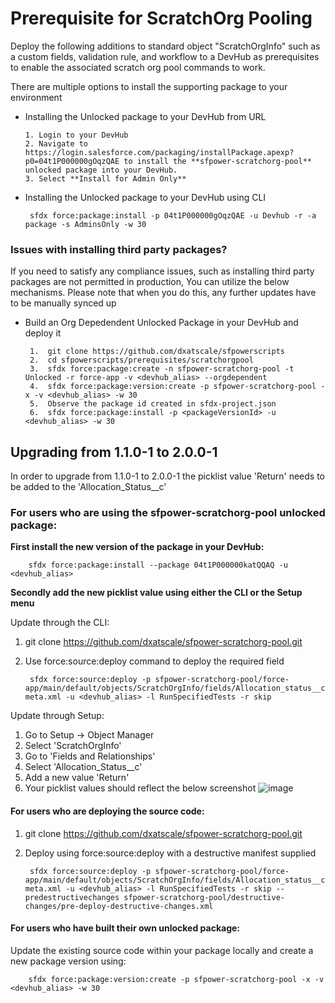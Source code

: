 # Prerequisite for ScratchOrg Pooling

Deploy the following additions to standard object "ScratchOrgInfo" such as a custom fields, validation rule, and workflow to a DevHub as prerequisites to enable the associated scratch org pool commands to work.

There are multiple options to install the supporting package to your environment

-  Installing the Unlocked package to your DevHub from URL

       1. Login to your DevHub
       2. Navigate to https://login.salesforce.com/packaging/installPackage.apexp?p0=04t1P000000gOqzQAE to install the **sfpower-scratchorg-pool** unlocked package into your DevHub.
       3. Select **Install for Admin Only**


-  Installing the Unlocked package to your DevHub using CLI


        sfdx force:package:install -p 04t1P000000gOqzQAE -u Devhub -r -a package -s AdminsOnly -w 30


### Issues with installing third party packages?


If you need to satisfy any compliance issues, such as installing third party packages are not permitted in production, You can utilize the below mechanisms. Please note that when you do this, any further updates have
to be manually synced up


-  Build an Org Depedendent Unlocked Package in your DevHub and deploy it


        1.  git clone https://github.com/dxatscale/sfpowerscripts
        2.  cd sfpowerscripts/prerequisites/scratchorgpool
        3.  sfdx force:package:create -n sfpower-scratchorg-pool -t Unlocked -r force-app -v <devhub_alias> --orgdependent
        4.  sfdx force:package:version:create -p sfpower-scratchorg-pool -x -v <devhub_alias> -w 30
        5.  Observe the package id created in sfdx-project.json
        6.  sfdx force:package:install -p <packageVersionId> -u <devhub_alias> -w 30

## Upgrading from 1.1.0-1 to 2.0.0-1

In order to upgrade from 1.1.0-1 to 2.0.0-1 the picklist value 'Return' needs to be added to the 'Allocation_Status__c' 

### For users who are using the sfpower-scratchorg-pool unlocked package:

<b>First install the new version of the package in your DevHub: </b>

        sfdx force:package:install --package 04t1P000000katQQAQ -u <devhub_alias>

<b>Secondly add the new picklist value using either the CLI or the Setup menu</b>

Update through the CLI: 
1. git clone https://github.com/dxatscale/sfpower-scratchorg-pool.git
2. Use force:source:deploy command to deploy the required field

        sfdx force:source:deploy -p sfpower-scratchorg-pool/force-app/main/default/objects/ScratchOrgInfo/fields/Allocation_status__c.field-meta.xml -u <devhub_alias> -l RunSpecifiedTests -r skip


Update through Setup: 
1. Go to Setup -> Object Manager
2. Select 'ScratchOrgInfo' 
3. Go to 'Fields and Relationships' 
4. Select 'Allocation_Status__c' 
5. Add a new value 'Return' 
6. Your picklist values should reflect the below screenshot 
![image](https://user-images.githubusercontent.com/63215232/174715103-316cabb2-d053-4812-9306-25521542be56.png)

#### For users who are deploying the source code: 

1. git clone https://github.com/dxatscale/sfpower-scratchorg-pool.git
2. Deploy using force:source:deploy with a destructive manifest supplied

        sfdx force:source:deploy -p sfpower-scratchorg-pool/force-app/main/default/objects/ScratchOrgInfo/fields/Allocation_status__c.field-meta.xml -u <devhub_alias> -l RunSpecifiedTests -r skip --predestructivechanges sfpower-scratchorg-pool/destructive-changes/pre-deploy-destructive-changes.xml
   

#### For users who have built their own unlocked package: 

Update the existing source code within your package locally and create a new package version using:

        sfdx force:package:version:create -p sfpower-scratchorg-pool -x -v <devhub_alias> -w 30




